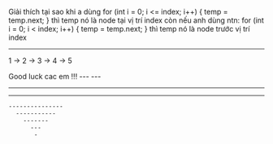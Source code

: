Giải thích tại sao khi a dùng 
for (int i = 0; i <= index; i++) {
            temp = temp.next;
        } 
thì temp nó là node tại vị trí index
còn nếu anh dùng ntn:
for (int i = 0; i < index; i++) {
            temp = temp.next;
        } 
thì temp nó là node trước vị trí index


-------

1 -> 2 -> 3 -> 4 -> 5

Good luck cac em !!!
     ---        ---
   -------   --------
  -------------------
    ---------------
      -----------
        ------- 
          ---
           -
